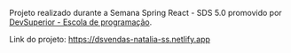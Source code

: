  Projeto realizado durante a Semana Spring React - SDS 5.0 promovido por [DevSuperior - Escola de programação](https://devsuperior.com.br).
 
 Link do projeto: https://dsvendas-natalia-ss.netlify.app
 
 
 
 
